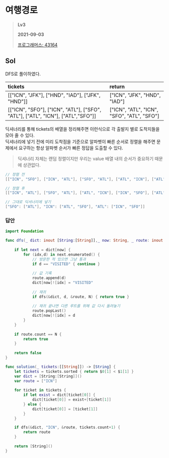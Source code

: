 # 여행경로
> **Lv3**
>
> **2021-09-03**
>
> [프로그래머스: 43164](https://programmers.co.kr/learn/courses/30/lessons/43164)


## Sol
DFS로 풀이하였다.

| tickets | return |
| :----- | :----- |
| [["ICN", "JFK"], ["HND", "IAD"], ["JFK", "HND"]] | ["ICN", "JFK", "HND", "IAD"]
| [["ICN", "SFO"], ["ICN", "ATL"], ["SFO", "ATL"], ["ATL", "ICN"], ["ATL","SFO"]]| ["ICN", "ATL", "ICN", "SFO", "ATL", "SFO"]|


딕셔너리를 통해 tickets의 배열을 정리해주면 이런식으로 각 출발지 별로 도착지들을 모아 줄 수 있다.  
딕셔너리에 넣기 전에 미리 도착점을 기준으로 알파벳이 빠른 순서로 정렬을 해주면 문제에서 요구하는 항상 알파벳 순서가 빠른 정답을 도출할 수 있다.
> 딕셔너리 자체는 랜덤 정렬이지만 우리는 value 배열 내의 순서가 중요하기 때문에 상관없다.

```swift
// 정렬 전
[["ICN", "SFO"], ["ICN", "ATL"], ["SFO", "ATL"], ["ATL", "ICN"], ["ATL", "SFO"]]

// 정렬 후
[["ICN", "ATL"], ["SFO", "ATL"], ["ATL", "ICN"], ["ICN", "SFO"], ["ATL", "SFO"]]

// 그대로 딕셔너리에 넣기
["SFO": ["ATL"], "ICN": ["ATL", "SFO"], "ATL": ["ICN", "SFO"]]
```

### 답안
```swift
import Foundation

func dfs(_ dict: inout [String:[String]],_ now: String, _ route: inout [String],_ N: Int) -> Bool {
    
    if let next = dict[now] {
        for (idx,d) in next.enumerated() {
            // 방문한 적 있으면 그냥 통과
            if d == "VISITED" { continue }
            
            // 값 기록
            route.append(d)
            dict[now]![idx] = "VISITED"
            
            // 재귀
            if dfs(&dict, d, &route, N) { return true }
            
            // 재귀 끝나면 다른 루트를 위해 값 다시 돌려놓기 
            route.popLast()
            dict[now]![idx] = d
        }
    }
    
    if route.count == N {
        return true
    }
    
    return false
}

func solution(_ tickets:[[String]]) -> [String] {
    let tickets = tickets.sorted { return $0[1] < $1[1] }
    var dict = [String:[String]]()
    var route = ["ICN"]
    
    for ticket in tickets {
        if let exist = dict[ticket[0]] {
            dict[ticket[0]] = exist+[ticket[1]]
        } else {
            dict[ticket[0]] = [ticket[1]]
        }
    }

    if dfs(&dict, "ICN", &route, tickets.count+1) {
        return route
    }
    
    return [String]()
}
```